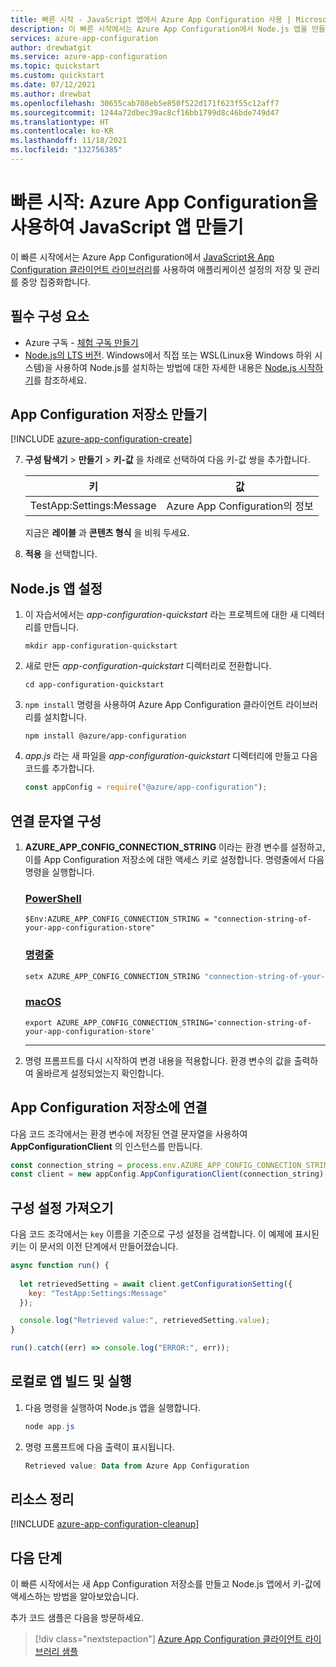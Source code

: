 ```yaml
---
title: 빠른 시작 - JavaScript 앱에서 Azure App Configuration 사용 | Microsoft Docs
description: 이 빠른 시작에서는 Azure App Configuration에서 Node.js 앱을 만들어 코드와 별도로 애플리케이션 설정의 저장 및 관리를 중앙 집중화합니다.
services: azure-app-configuration
author: drewbatgit
ms.service: azure-app-configuration
ms.topic: quickstart
ms.custom: quickstart
ms.date: 07/12/2021
ms.author: drewbat
ms.openlocfilehash: 30655cab708eb5e850f522d171f623f55c12aff7
ms.sourcegitcommit: 1244a72dbec39ac8cf16bb1799d8c46bde749d47
ms.translationtype: HT
ms.contentlocale: ko-KR
ms.lasthandoff: 11/18/2021
ms.locfileid: "132756385"
---
```

# <a name="quickstart-create-a-javascript-app-with-azure-app-configuration"></a>빠른 시작: Azure App Configuration을 사용하여 JavaScript 앱 만들기

이 빠른 시작에서는 Azure App Configuration에서 [JavaScript용 App Configuration 클라이언트 라이브러리](https://github.com/Azure/azure-sdk-for-js/blob/main/sdk/appconfiguration/app-configuration/README.md)를 사용하여 애플리케이션 설정의 저장 및 관리를 중앙 집중화합니다.

## <a name="prerequisites"></a>필수 구성 요소

- Azure 구독 - [체험 구독 만들기](https://azure.microsoft.com/free/)
- [Node.js의 LTS 버전](https://nodejs.org/en/about/releases/). Windows에서 직접 또는 WSL(Linux용 Windows 하위 시스템)을 사용하여 Node.js를 설치하는 방법에 대한 자세한 내용은 [Node.js 시작하기](/windows/dev-environment/javascript/nodejs-overview)를 참조하세요.

## <a name="create-an-app-configuration-store"></a>App Configuration 저장소 만들기

[!INCLUDE [azure-app-configuration-create](../../includes/azure-app-configuration-create.md)]

7. **구성 탐색기** > **만들기** > **키-값** 을 차례로 선택하여 다음 키-값 쌍을 추가합니다.

    | 키 | 값 |
    |---|---|
    | TestApp:Settings:Message | Azure App Configuration의 정보 |

    지금은 **레이블** 과 **콘텐츠 형식** 을 비워 두세요.

8. **적용** 을 선택합니다.

## <a name="setting-up-the-nodejs-app"></a>Node.js 앱 설정

1. 이 자습서에서는 *app-configuration-quickstart* 라는 프로젝트에 대한 새 디렉터리를 만듭니다.

    ```console
    mkdir app-configuration-quickstart
    ```

1. 새로 만든 *app-configuration-quickstart* 디렉터리로 전환합니다.

    ```console
    cd app-configuration-quickstart
    ```

1. `npm install` 명령을 사용하여 Azure App Configuration 클라이언트 라이브러리를 설치합니다.

    ```console
    npm install @azure/app-configuration
    ```

1. *app.js* 라는 새 파일을 *app-configuration-quickstart* 디렉터리에 만들고 다음 코드를 추가합니다.

   ```javascript
   const appConfig = require("@azure/app-configuration");
   ```

## <a name="configure-your-connection-string"></a>연결 문자열 구성

1. **AZURE_APP_CONFIG_CONNECTION_STRING** 이라는 환경 변수를 설정하고, 이를 App Configuration 저장소에 대한 액세스 키로 설정합니다. 명령줄에서 다음 명령을 실행합니다.

    ### <a name="powershell"></a>[PowerShell](#tab/azure-powershell)

    ```azurepowershell
    $Env:AZURE_APP_CONFIG_CONNECTION_STRING = "connection-string-of-your-app-configuration-store"
    ```

    ### <a name="command-line"></a>[명령줄](#tab/command-line)

    ```cmd
    setx AZURE_APP_CONFIG_CONNECTION_STRING "connection-string-of-your-app-configuration-store"
    ```

    ### <a name="macos"></a>[macOS](#tab/macOS)
    ```console
    export AZURE_APP_CONFIG_CONNECTION_STRING='connection-string-of-your-app-configuration-store'
    ```

    ---

2. 명령 프롬프트를 다시 시작하여 변경 내용을 적용합니다. 환경 변수의 값을 출력하여 올바르게 설정되었는지 확인합니다.

## <a name="connect-to-an-app-configuration-store"></a>App Configuration 저장소에 연결

다음 코드 조각에서는 환경 변수에 저장된 연결 문자열을 사용하여 **AppConfigurationClient** 의 인스턴스를 만듭니다.

```javascript
const connection_string = process.env.AZURE_APP_CONFIG_CONNECTION_STRING;
const client = new appConfig.AppConfigurationClient(connection_string);
```

## <a name="get-a-configuration-setting"></a>구성 설정 가져오기

다음 코드 조각에서는 `key` 이름을 기준으로 구성 설정을 검색합니다. 이 예제에 표시된 키는 이 문서의 이전 단계에서 만들어졌습니다.

```javascript
async function run() {
  
  let retrievedSetting = await client.getConfigurationSetting({
    key: "TestApp:Settings:Message"
  });

  console.log("Retrieved value:", retrievedSetting.value);
}

run().catch((err) => console.log("ERROR:", err));
```

## <a name="build-and-run-the-app-locally"></a>로컬로 앱 빌드 및 실행

1. 다음 명령을 실행하여 Node.js 앱을 실행합니다.

   ```powershell
   node app.js
   ```
1. 명령 프롬프트에 다음 출력이 표시됩니다.

   ```powershell
   Retrieved value: Data from Azure App Configuration
   ```
## <a name="clean-up-resources"></a>리소스 정리


[!INCLUDE [azure-app-configuration-cleanup](../../includes/azure-app-configuration-cleanup.md)]

## <a name="next-steps"></a>다음 단계

이 빠른 시작에서는 새 App Configuration 저장소를 만들고 Node.js 앱에서 키-값에 액세스하는 방법을 알아보았습니다.

추가 코드 샘플은 다음을 방문하세요.

> [!div class="nextstepaction"]
> [Azure App Configuration 클라이언트 라이브러리 샘플](https://github.com/Azure/azure-sdk-for-js/tree/main/sdk/appconfiguration/app-configuration/samples/v1/javascript)
